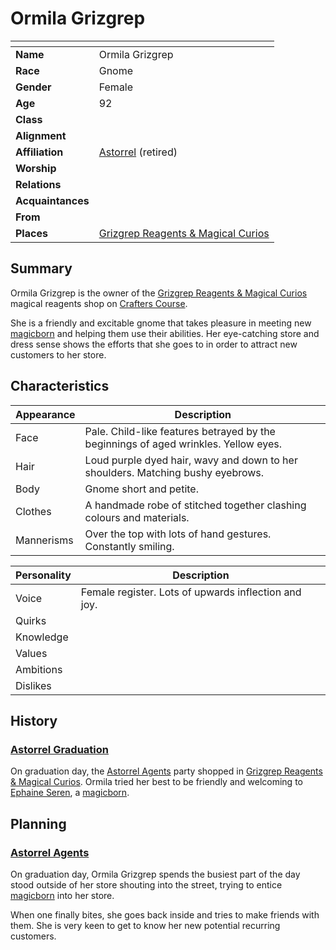 # Ormila Grizgrep

| []() | |
| --- | --- |
| **Name** | Ormila Grizgrep |
| **Race** | Gnome |
| **Gender** | Female |
| **Age** | 92 |
| **Class** | |
| **Alignment** | |
| **Affiliation** | [Astorrel](../civilisations/kingdom-of-astor/organisations/astorrel/astorrel.md) (retired) |
| **Worship** | |
| **Relations** | |
| **Acquaintances** | |
| **From** | |
| **Places** | [Grizgrep Reagents & Magical Curios](../places/buildings/shops/grizgrep-reagents-and-magical-curios.md) |

## Summary

Ormila Grizgrep is the owner of the [Grizgrep Reagents & Magical Curios](../places/buildings/shops/grizgrep-reagents-and-magical-curios.md) magical reagents shop on [Crafters Course](../places/streets/crafters-course.md).

She is a friendly and excitable gnome that takes pleasure in meeting new [magicborn](../civilisations/kingdom-of-astor/magicborn.md) and helping them use their abilities. Her eye-catching store and dress sense shows the efforts that she goes to in order to attract new customers to her store.

## Characteristics

| Appearance | Description |
| --- | --- |
| Face | Pale. Child-like features betrayed by the beginnings of aged wrinkles. Yellow eyes. |
| Hair | Loud purple dyed hair, wavy and down to her shoulders. Matching bushy eyebrows. |
| Body | Gnome short and petite. |
| Clothes | A handmade robe of stitched together clashing colours and materials. |
| Mannerisms | Over the top with lots of hand gestures. Constantly smiling. |

| Personality | Description |
| --- | --- |
| Voice | Female register. Lots of upwards inflection and joy. |
| Quirks | |
| Knowledge | |
| Values | |
| Ambitions | |
| Dislikes | |

## History

### [Astorrel Graduation](../../campaigns/astorrel-agents/storylines/astorrel-graduation.md)

On graduation day, the [Astorrel Agents](../../campaigns/astorrel-agents/README.md) party shopped in [Grizgrep Reagents & Magical Curios](../places/buildings/shops/grizgrep-reagents-and-magical-curios.md). Ormila tried her best to be friendly and welcoming to [Ephaine Seren](ephaine-seren.md), a [magicborn](../civilisations/kingdom-of-astor/magicborn.md).

## Planning

### [Astorrel Agents](../../campaigns/astorrel-agents/README.md)

On graduation day, Ormila Grizgrep spends the busiest part of the day stood outside of her store shouting into the street, trying to entice [magicborn](../civilisations/kingdom-of-astor/magicborn.md) into her store.

When one finally bites, she goes back inside and tries to make friends with them. She is very keen to get to know her new potential recurring customers.
